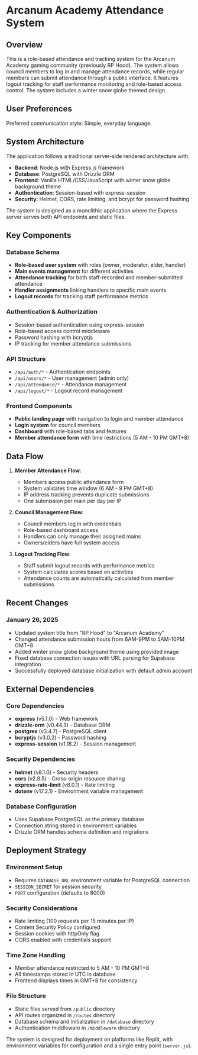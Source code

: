 # Arcanum Academy Attendance System

## Overview

This is a role-based attendance and tracking system for the Arcanum Academy gaming community (previously RP Hood). The system allows council members to log in and manage attendance records, while regular members can submit attendance through a public interface. It features logout tracking for staff performance monitoring and role-based access control. The system includes a winter snow globe themed design.

## User Preferences

Preferred communication style: Simple, everyday language.

## System Architecture

The application follows a traditional server-side rendered architecture with:

- **Backend**: Node.js with Express.js framework
- **Database**: PostgreSQL with Drizzle ORM
- **Frontend**: Vanilla HTML/CSS/JavaScript with winter snow globe background theme
- **Authentication**: Session-based with express-session
- **Security**: Helmet, CORS, rate limiting, and bcrypt for password hashing

The system is designed as a monolithic application where the Express server serves both API endpoints and static files.

## Key Components

### Database Schema
- **Role-based user system** with roles (owner, moderator, elder, handler)
- **Main events management** for different activities
- **Attendance tracking** for both staff-recorded and member-submitted attendance
- **Handler assignments** linking handlers to specific main events
- **Logout records** for tracking staff performance metrics

### Authentication & Authorization
- Session-based authentication using express-session
- Role-based access control middleware
- Password hashing with bcryptjs
- IP tracking for member attendance submissions

### API Structure
- `/api/auth/*` - Authentication endpoints
- `/api/users/*` - User management (admin only)
- `/api/attendance/*` - Attendance management
- `/api/logout/*` - Logout record management

### Frontend Components
- **Public landing page** with navigation to login and member attendance
- **Login system** for council members
- **Dashboard** with role-based tabs and features
- **Member attendance form** with time restrictions (5 AM - 10 PM GMT+8)

## Data Flow

1. **Member Attendance Flow**:
   - Members access public attendance form
   - System validates time window (6 AM - 9 PM GMT+8)
   - IP address tracking prevents duplicate submissions
   - One submission per main per day per IP

2. **Council Management Flow**:
   - Council members log in with credentials  
   - Role-based dashboard access
   - Handlers can only manage their assigned mains
   - Owners/elders have full system access

3. **Logout Tracking Flow**:
   - Staff submit logout records with performance metrics
   - System calculates scores based on activities
   - Attendance counts are automatically calculated from member submissions

## Recent Changes

### January 26, 2025
- Updated system title from "RP Hood" to "Arcanum Academy"
- Changed attendance submission hours from 6AM-9PM to 5AM-10PM GMT+8
- Added winter snow globe background theme using provided image
- Fixed database connection issues with URL parsing for Supabase integration
- Successfully deployed database initialization with default admin account

## External Dependencies

### Core Dependencies
- **express** (v5.1.0) - Web framework
- **drizzle-orm** (v0.44.3) - Database ORM
- **postgres** (v3.4.7) - PostgreSQL client
- **bcryptjs** (v3.0.2) - Password hashing
- **express-session** (v1.18.2) - Session management

### Security Dependencies
- **helmet** (v8.1.0) - Security headers
- **cors** (v2.8.5) - Cross-origin resource sharing
- **express-rate-limit** (v8.0.1) - Rate limiting
- **dotenv** (v17.2.1) - Environment variable management

### Database Configuration
- Uses Supabase PostgreSQL as the primary database
- Connection string stored in environment variables
- Drizzle ORM handles schema definition and migrations

## Deployment Strategy

### Environment Setup
- Requires `DATABASE_URL` environment variable for PostgreSQL connection
- `SESSION_SECRET` for session security
- `PORT` configuration (defaults to 8000)

### Security Considerations
- Rate limiting (100 requests per 15 minutes per IP)
- Content Security Policy configured
- Session cookies with httpOnly flag
- CORS enabled with credentials support

### Time Zone Handling
- Member attendance restricted to 5 AM - 10 PM GMT+8
- All timestamps stored in UTC in database
- Frontend displays times in GMT+8 for consistency

### File Structure
- Static files served from `/public` directory
- API routes organized in `/routes` directory
- Database schema and initialization in `/database` directory
- Authentication middleware in `/middleware` directory

The system is designed for deployment on platforms like Replit, with environment variables for configuration and a single entry point (`server.js`).